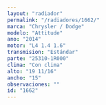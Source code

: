 ```yaml
---
layout: "radiador"
permalink: "/radiadores/1662/"
marca: "Chrysler / Dodge"
modelo: "Attitude"
ano: "2014"
motor: "L4 1.4 1.6"
transmision: "Estándar"
parte: "25310-1R000"
clima: "Con clima"
alto: "19 11/16"
ancho: "15"
observaciones: ""
id: "1662"
---
```


